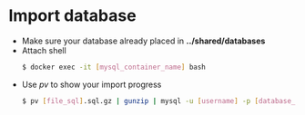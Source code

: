 # Import database

- Make sure your database already placed in **../shared/databases**
- Attach shell
  ```sh
  $ docker exec -it [mysql_container_name] bash
  ```
- Use _pv_ to show your import progress
  ```sh
  $ pv [file_sql].sql.gz | gunzip | mysql -u [username] -p [database_name]
  ```
